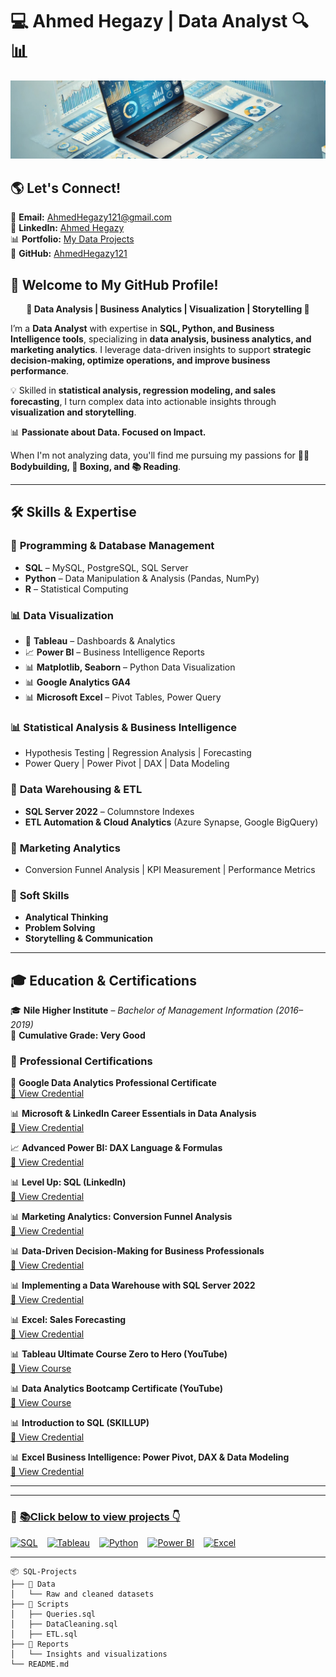 
# 💻 Ahmed Hegazy | Data Analyst 🔍📊
![Profile Banner](1730016732565.jpeg)

## 🌎 **Let's Connect!**

📧 **Email:** [AhmedHegazy121@gmail.com](mailto:AhmedHegazy121@gmail.com)  
💼 **LinkedIn:** [Ahmed Hegazy](https://www.linkedin.com/in/ahmedhegazy121)  
📊 **Portfolio:** [My Data Projects](https://ahmedhegazy121.github.io)  
🚀 **GitHub:** [AhmedHegazy121](https://github.com/AhmedHegazy121) 



## 🎯 **Welcome to My GitHub Profile!**

<p align="center">
  <b>🔹 Data Analysis | Business Analytics | Visualization | Storytelling 🔹</b>
</p>

I’m a **Data Analyst** with expertise in **SQL, Python, and Business Intelligence tools**, specializing in **data analysis, business analytics, and marketing analytics**. I leverage data-driven insights to support **strategic decision-making, optimize operations, and improve business performance**.

💡 Skilled in **statistical analysis, regression modeling, and sales forecasting**, I turn complex data into actionable insights through **visualization and storytelling**.

📊 **Passionate about Data. Focused on Impact.**

When I'm not analyzing data, you'll find me pursuing my passions for **🏋️‍♂️ Bodybuilding, 🥊 Boxing, and 📚 Reading**.


---

## 🛠 **Skills & Expertise**

### 🔹 **Programming & Database Management**
- **SQL** – MySQL, PostgreSQL, SQL Server  
- **Python** – Data Manipulation & Analysis (Pandas, NumPy)  
- **R** – Statistical Computing  

### 📊 **Data Visualization**
- 🎨 **Tableau** – Dashboards & Analytics  
- 📈 **Power BI** – Business Intelligence Reports  
- 📊 **Matplotlib, Seaborn** – Python Data Visualization  
- 📊 **Google Analytics GA4**  
- 📊 **Microsoft Excel** – Pivot Tables, Power Query  

### 📊 **Statistical Analysis & Business Intelligence**
- Hypothesis Testing | Regression Analysis | Forecasting  
- Power Query | Power Pivot | DAX | Data Modeling  

### 🔹 **Data Warehousing & ETL**
- **SQL Server 2022** – Columnstore Indexes  
- **ETL Automation & Cloud Analytics** (Azure Synapse, Google BigQuery)  

### 📢 **Marketing Analytics**
- Conversion Funnel Analysis | KPI Measurement | Performance Metrics  

### 🤝 **Soft Skills**
- **Analytical Thinking**  
- **Problem Solving**  
- **Storytelling & Communication**  

---


## 🎓 **Education & Certifications**

🎓 **Nile Higher Institute** – *Bachelor of Management Information (2016–2019)*  
📜 **Cumulative Grade: Very Good**  

### 🏅 **Professional Certifications**

🚀 **Google Data Analytics Professional Certificate**  
[📌 View Credential](https://www.coursera.org/account/accomplishments/professional-cert/4F6K7SEA4KV2)  

📊 **Microsoft & LinkedIn Career Essentials in Data Analysis**  
[📌 View Credential](https://lnkd.in/gnDRafMu)  

📈 **Advanced Power BI: DAX Language & Formulas**  
[📌 View Credential](https://lnkd.in/dbFGbf4t)  

📊 **Level Up: SQL (LinkedIn)**  
[📌 View Credential](https://lnkd.in/dzJeg4UP)  

📊 **Marketing Analytics: Conversion Funnel Analysis**  
[📌 View Credential](https://lnkd.in/dMSyHfKh)  

📊 **Data-Driven Decision-Making for Business Professionals**  
[📌 View Credential](https://www.linkedin.com/learning/certificates/722ba318fed91754e53824198cf2f8790f84ac632f565ffa99d8d29014e80dc8)  

📊 **Implementing a Data Warehouse with SQL Server 2022**  
[📌 View Credential](https://www.linkedin.com/learning/certificates/9d2970ec32dacd88ff413c6605c99bb344d13c9cd249cf38fa6d0f10aacf6e25)  

📊 **Excel: Sales Forecasting**  
[📌 View Credential](https://www.linkedin.com/learning/certificates/690c39555554184dd62e55a961c066a1784d636a87e0fd24eadb5d622cafcddc)  

📊 **Tableau Ultimate Course Zero to Hero (YouTube)**  
[📌 View Course](https://www.youtube.com/playlist?list=PLNcg_FV9n7qZJqrKcUUCWCWPYCrlcVm9v)  

📊 **Data Analytics Bootcamp Certificate (YouTube)**  
[📌 View Course](https://www.youtube.com/playlist?list=PLUaB-1hjhk8FE_XZ87vPPSfHqb6OcM0cF)  

📊 **Introduction to SQL (SKILLUP)**  
[📌 View Credential](https://www.simplilearn.com/skillup-certificate-landing?token=eyJjb3Vyc2VfaWQiOiIxODExIiwiY2VydGlmaWNhdGVfdXJsIjoiaHR0cHM6XC9cL2NlcnRpZmljYXRlcy5zaW1wbGljZG4ubmV0XC9zaGFyZVwvdGh1bWJfNTIxNDAyNF8xNzE1MzQxMzcxLnBuZyIsInVzZXJuYW1lIjoiQWhtZWQgRWxzYWVkIEhlZ2F6eSJ9&referrer=https%3A%2F%2Flms.simplilearn.com%2Fcourses%2F4309%2FIntroduction-to-SQL%2Fcertificate%2Fdownload-skillup&%24web_only=true)  

📊 **Excel Business Intelligence: Power Pivot, DAX & Data Modeling**  
[📌 View Credential](https://lnkd.in/d-Yj4GGS)  

---

---


### 🔗 **[📚Click below to view projects 👇](#featured-projects)**

<div style="display: flex; gap: 15px;">
  <a href="https://ahmedhegazy121.github.io/SQL-Projects/" target="_blank">
    <img src="https://img.shields.io/badge/-SQL-CC2927?style=for-the-badge&logo=Microsoft%20SQL%20Server&logoColor=white" alt="SQL" width="150" height="40"/>
  </a>
  <a href="https://ahmedhegazy121.github.io/Tableau-Projects/" target="_blank">
    <img src="https://img.shields.io/badge/-Tableau-E97627?style=for-the-badge&logo=Tableau&logoColor=white" alt="Tableau" width="150" height="40"/>
  </a>
  <a href="https://ahmedhegazy121.github.io/Python-Projects/" target="_blank">
    <img src="https://img.shields.io/badge/-Python-3776AB?style=for-the-badge&logo=Python&logoColor=white" alt="Python" width="150" height="40"/>
  </a>
  <a href="https://ahmedhegazy121.github.io/PowerBI-Projects/" target="_blank">
    <img src="https://img.shields.io/badge/-Power%20BI-F2C811?style=for-the-badge&logo=Power%20BI&logoColor=black" alt="Power BI" width="150" height="40"/>
  </a>
  <a href="https://ahmedhegazy121.github.io/Excel-Projects/" target="_blank">
    <img src="https://img.shields.io/badge/-Excel-217346?style=for-the-badge&logo=Microsoft%20Excel&logoColor=white" alt="Excel" width="150" height="40"/>
  </a>
</div>

-------

```text
📦 SQL-Projects
├── 📁 Data
│   └── Raw and cleaned datasets
├── 📁 Scripts
│   ├── Queries.sql
│   ├── DataCleaning.sql
│   ├── ETL.sql
├── 📁 Reports
│   └── Insights and visualizations
└── README.md
```





 

